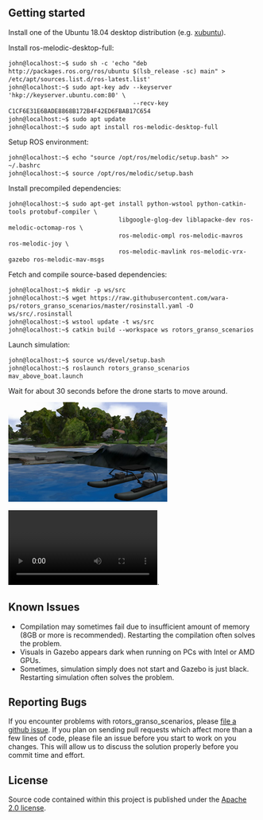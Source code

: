 ## Getting started
Install one of the Ubuntu 18.04 desktop distribution (e.g. [xubuntu][xubuntu]).

Install ros-melodic-desktop-full:
```console
john@localhost:~$ sudo sh -c 'echo "deb http://packages.ros.org/ros/ubuntu $(lsb_release -sc) main" > /etc/apt/sources.list.d/ros-latest.list'
john@localhost:~$ sudo apt-key adv --keyserver 'hkp://keyserver.ubuntu.com:80' \
                                   --recv-key C1CF6E31E6BADE8868B172B4F42ED6FBAB17C654
john@localhost:~$ sudo apt update
john@localhost:~$ sudo apt install ros-melodic-desktop-full
```
Setup ROS environment:
```console
john@localhost:~$ echo "source /opt/ros/melodic/setup.bash" >> ~/.bashrc
john@localhost:~$ source /opt/ros/melodic/setup.bash
```
Install precompiled dependencies:
```console
john@localhost:~$ sudo apt-get install python-wstool python-catkin-tools protobuf-compiler \
                               libgoogle-glog-dev liblapacke-dev ros-melodic-octomap-ros \
                               ros-melodic-ompl ros-melodic-mavros ros-melodic-joy \
                               ros-melodic-mavlink ros-melodic-vrx-gazebo ros-melodic-mav-msgs
```
Fetch and compile source-based dependencies:
```console
john@localhost:~$ mkdir -p ws/src
john@localhost:~$ wget https://raw.githubusercontent.com/wara-ps/rotors_granso_scenarios/master/rosinstall.yaml -O ws/src/.rosinstall
john@localhost:~$ wstool update -t ws/src
john@localhost:~$ catkin build --workspace ws rotors_granso_scenarios
```
Launch simulation:
```console
john@localhost:~$ source ws/devel/setup.bash
john@localhost:~$ roslaunch rotors_granso_scenarios mav_above_boat.launch
```
Wait for about 30 seconds before the drone starts to move around.

![Preview of sample][preview]

![Download sample video][sample].

## Known Issues
- Compilation may sometimes fail due to insufficient amount of memory (8GB or more is recommended). Restarting the compilation often solves the problem.
- Visuals in Gazebo appears dark when running on PCs with Intel or AMD GPUs.
- Sometimes, simulation simply does not start and Gazebo is just black. Restarting simulation often solves the problem.

## Reporting Bugs
If you encounter problems with rotors_granso_scenarios, please [file a github issue](issues).
If you plan on sending pull requests which affect more than a few lines of code,
please file an issue before you start to work on you changes. This will allow us
to discuss the solution properly before you commit time and effort.

## License
Source code contained within this project is published under the [Apache 2.0 license][apl2].

[xubuntu]: http://ftp.lysator.liu.se/ubuntu-dvd/xubuntu/releases/18.04.4/release/xubuntu-18.04.4-desktop-amd64.iso
[apl2]: https://www.apache.org/licenses/LICENSE-2.0
[sample]: https://github.com/wara-ps/rotors_granso_scenarios/raw/master/videos/mav_above_boat.mp4
[preview]: https://github.com/wara-ps/rotors_granso_scenarios/raw/master/videos/mav_above_boat.png